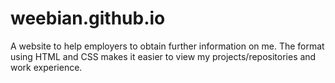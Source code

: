 # weebian.github.io
A website to help employers to obtain further information on me.
The format using HTML and CSS makes it easier to view my projects/repositories and work experience.
